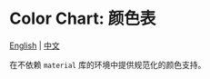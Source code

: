 # Color Chart: 颜色表

[English](./README.md) |
[中文](./README.zh.md)

在不依赖 `material` 库的环境中提供规范化的颜色支持。
